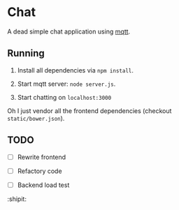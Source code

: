 # Chat

A dead simple chat application using [mqtt](http://mqtt.org).


## Running

1. Install all dependencies via `npm install`.

2. Start mqtt server: `node server.js`.

3. Start chatting on `localhost:3000`

Oh I just vendor all the frontend dependencies (checkout `static/bower.json`).


## TODO

- [ ] Rewrite frontend
- [ ] Refactory code
- [ ] Backend load test


:shipit:

